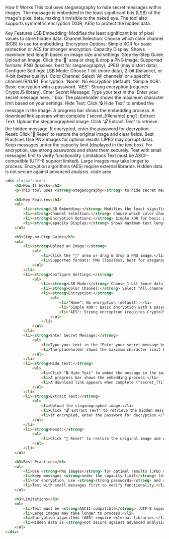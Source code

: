 How It Works
This tool uses steganography to hide secret messages within images. The message is embedded in the least significant bits (LSB) of the image's pixel data, making it invisible to the naked eye. The tool also supports symmetric encryption (XOR, AES) to protect the hidden data.

Key Features
LSB Embedding: Modifies the least significant bits of pixel values to store hidden data.
Channel Selection: Choose which color channel (RGB) to use for embedding.
Encryption Options: Simple XOR for basic protection or AES for stronger encryption.
Capacity Display: Shows maximum text length based on image size and settings.
Step-by-Step Guide
Upload an Image:
Click the '📁' area or drag & drop a PNG image.
Supported formats: PNG (lossless, best for steganography), JPEG (may distort data).
Configure Settings:
LSB Mode: Choose 1-bit (more data), 2-bit (balance), or 4-bit (better quality).
Color Channel: Select 'All channels' or a specific channel (R/G/B).
Encryption:
'None': No encryption (default).
'Simple XOR': Basic encryption with a password.
'AES': Strong encryption (requires CryptoJS library).
Enter Secret Message:
Type your text in the 'Enter your secret message here...' box.
The placeholder shows the maximum character limit based on your settings.
Hide Text:
Click '🔒 Hide Text' to embed the message in the image.
A progress bar shows the embedding process.
A download link appears when complete ('secret_[filename].png').
Extract Text:
Upload the steganographed image.
Click '🔓 Extract Text' to retrieve the hidden message.
If encrypted, enter the password for decryption.
Reset:
Click '🔄 Reset' to restore the original image and clear fields.
Best Practices
Use PNG images for optimal results (JPEG may corrupt data).
Keep messages under the capacity limit (displayed in the text box).
For encryption, use strong passwords and share them securely.
Test with small messages first to verify functionality.
Limitations
Text must be ASCII-compatible (UTF-8 support limited).
Large images may take longer to process.
Encryption algorithms (AES) require external libraries.
Hidden data is not secure against advanced analysis.
code area 
```html
<div class="card">
    <h2>How It Works</h2>
    <p>This tool uses <strong>steganography</strong> to hide secret messages within images. The message is embedded in the <strong>least significant bits (LSB)</strong> of the image's pixel data, making it invisible to the naked eye. The tool also supports <strong>symmetric encryption</strong> (XOR, AES) to protect the hidden data.</p>
    
    <h3>Key Features</h3>
    <ul>
        <li><strong>LSB Embedding:</strong> Modifies the least significant bits of pixel values to store hidden data.</li>
        <li><strong>Channel Selection:</strong> Choose which color channel (RGB) to use for embedding.</li>
        <li><strong>Encryption Options:</strong> Simple XOR for basic protection or AES for stronger encryption.</li>
        <li><strong>Capacity Display:</strong> Shows maximum text length based on image size and settings.</li>
    </ul>

    <h3>Step-by-Step Guide</h3>
    <ol>
        <li><strong>Upload an Image:</strong>
            <ul>
                <li>Click the "📁" area or drag & drop a PNG image.</li>
                <li>Supported formats: PNG (lossless, best for steganography), JPEG (may distort data).</li>
            </ul>
        </li>
        <li><strong>Configure Settings:</strong>
            <ul>
                <li><strong>LSB Mode:</strong> Choose 1-bit (more data), 2-bit (balance), or 4-bit (better quality).</li>
                <li><strong>Color Channel:</strong> Select "All channels" or a specific channel (R/G/B).</li>
                <li><strong>Encryption:</strong> 
                    <ul>
                        <li>"None": No encryption (default).</li>
                        <li>"Simple XOR": Basic encryption with a password.</li>
                        <li>"AES": Strong encryption (requires CryptoJS library).</li>
                    </ul>
                </li>
            </ul>
        </li>
        <li><strong>Enter Secret Message:</strong>
            <ul>
                <li>Type your text in the "Enter your secret message here..." box.</li>
                <li>The placeholder shows the maximum character limit based on your settings.</li>
            </ul>
        </li>
        <li><strong>Hide Text:</strong>
            <ul>
                <li>Click "🔒 Hide Text" to embed the message in the image.</li>
                <li>A progress bar shows the embedding process.</li>
                <li>A download link appears when complete ("secret_[filename].png").</li>
            </ul>
        </li>
        <li><strong>Extract Text:</strong>
            <ul>
                <li>Upload the steganographed image.</li>
                <li>Click "🔓 Extract Text" to retrieve the hidden message.</li>
                <li>If encrypted, enter the password for decryption.</li>
            </ul>
        </li>
        <li><strong>Reset:</strong>
            <ul>
                <li>Click "🔄 Reset" to restore the original image and clear fields.</li>
            </ul>
        </li>
    </ol>

    <h3>Best Practices</h3>
    <ul>
        <li>Use <strong>PNG images</strong> for optimal results (JPEG may corrupt data).</li>
        <li>Keep messages <strong>under the capacity limit</strong> (displayed in the text box).</li>
        <li>For encryption, use <strong>strong passwords</strong> and share them securely.</li>
        <li>Test with small messages first to verify functionality.</li>
    </ul>

    <h3>Limitations</h3>
    <ul>
        <li>Text must be <strong>ASCII-compatible</strong> (UTF-8 support limited).</li>
        <li>Large images may take longer to process.</li>
        <li>Encryption algorithms (AES) require external libraries.</li>
        <li>Hidden data is <strong>not secure against advanced analysis</strong>.</li>
    </ul>
</div>
```
